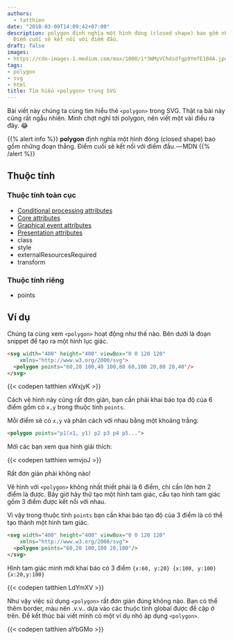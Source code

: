 ```yaml
---
authors:
  - tatthien
date: "2018-03-09T14:09:42+07:00"
description: polygon định nghĩa một hình đóng (closed shape) bao gồm những đoạn thẳng.
  Điểm cuối sẽ kết nối với điểm đầu.
draft: false
images:
- https://cdn-images-1.medium.com/max/1000/1*3WMyVChdsdfgp9YmfE104A.jpeg
tags:
- polygon
- svg
- html
title: Tìm hiểu <polygon> trong SVG
---
```


Bài viết này chúng ta cùng tìm hiểu thẻ `<polygon>` trong SVG. Thật ra bài này cũng rất ngẫu nhiên. Mình chợt nghĩ tới polygon, nên viết một vài điều ra đây. 😂

{{% alert info %}}
**polygon** định nghĩa một hình đóng (closed shape) bao gồm những đoạn thẳng. Điểm cuối sẽ kết nối với điểm đầu. — MDN
{{% /alert %}}

## Thuộc tính
### Thuộc tính toàn cục

- [Conditional processing attributes](https://developer.mozilla.org/en-US/docs/Web/SVG/Attribute#Conditional_processing_attributes)
- [Core attributes](https://developer.mozilla.org/en-US/docs/Web/SVG/Attribute#Core_attributes)
- [Graphical event attributes](https://developer.mozilla.org/en-US/docs/Web/SVG/Attribute#Graphical_event_attributes)
- [Presentation attributes](https://developer.mozilla.org/en-US/docs/Web/SVG/Attribute#Presentation_attributes)
- class
- style
- externalResourcesRequired
- transform

### Thuộc tính riêng

- points

## Ví dụ

Chúng ta cùng xem `<polygon>` hoạt động như thế nào. Bên dưới là đoạn snippet để tạo ra một hình lục giác.

```html
<svg width="400" height="400" viewBox="0 0 120 120"
    xmlns="http://www.w3.org/2000/svg">
  <polygon points="60,20 100,40 100,80 60,100 20,80 20,40"/>
</svg>
```

{{< codepen tatthien xWxjyK >}}

Cách vẽ hình này cũng rất đơn giản, bạn cần phải khai báo tọa độ của 6 điểm gồm có `x,y` trong thuộc tính `points`.

Mỗi điểm sẽ có `x,y` và phân cách với nhau bằng một khoảng trắng:

```html
<polygon points="p1(x1, y1) p2 p3 p4 p5...">
```

Mời các bạn xem qua hình giải thích:

{{< codepen tatthien wmvjoJ >}}

Rất đơn giản phải không nào!

Vẽ hình với `<polygon>` không nhất thiết phải là 6 điểm, chỉ cần lớn hơn 2 điểm là được. Bây giờ hãy thử tạo một hình tam giác, cấu tạo hình tam giác gồm 3 điểm được kết nối với nhau.

Vì vậy trong thuộc tính `points` bạn cần khai báo tạo độ của 3 điểm là có thể tạo thành một hình tam giác.

```html
<svg width="400" height="400" viewBox="0 0 120 120"
    xmlns="http://www.w3.org/2000/svg">
  <polygon points="60,20 100,100 20,100"/>
</svg>
```

Hình tam giác mình mới khai báo có 3 điểm `{x:60, y:20} {x:100, y:100} {x:20,y:100}`

{{< codepen tatthien LdYmXV >}}

Như vậy việc sử dụng `<polygon>` rất đơn giản đúng không nào. Bạn có thể thêm border, màu nên .v.v.. dựa vào các thuộc tính global được đề cập ở trên. Để kết thúc bài viết mình có một ví dụ nhỏ áp dụng `<polygon>`.

{{< codepen tatthien aYbGMo >}}
